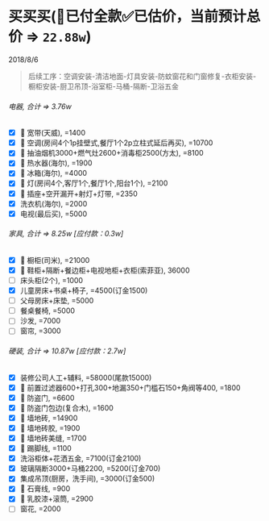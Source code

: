 # 买买买(👻已付全款✅已估价，当前预计总价 => `22.88w`)
2018/8/6
> 后续工序：空调安装-清洁地面-灯具安装-防蚊窗花和门窗修复-衣柜安装-橱柜安装-厨卫吊顶-浴室柜-马桶-隔断-卫浴五金

###### 电器, 合计 => 3.76w
- [x] 👻 宽带(天威), =1400
- [x] 👻 空调(房间4个1p挂壁式,餐厅1个2p立柱式延后再买), =10700
- [x] 👻 抽油烟机3000+燃气灶2600+消毒柜2500(方太), =8100
- [x] 👻 热水器(海尔), =1900
- [x] 👻 冰箱(海尔), =4000
- [x] 👻 灯(房间4个,客厅1个,餐厅1个,阳台1个), =2100
- [x] 👻 插座+空开漏开+射灯+灯带, =2350
- [x] 洗衣机(海尔), =2000
- [x] 电视(最后买), =5000
###### 家具, 合计 => 8.25w [应付款：0.3w]
- [x] 👻 橱柜(司米), =21000
- [x] 👻 鞋柜+隔断+餐边柜+电视地柜+衣柜(索菲亚), 36000
- [ ] 床头柜(2个), =1000
- [x] 儿童房床+书桌+椅子, =4500(订金1500)
- [ ] 父母房床+床垫, =5000
- [ ] 餐桌餐椅, =5000
- [ ] 沙发, =7000
- [ ] 窗帘, =3000
###### 硬装, 合计 => 10.87w [应付款：2.7w]
- [x] 装修公司人工+辅料, =58000(尾款15000)
- [x] 👻 前置过滤器600+打孔300+地漏350+门槛石150+角阀等400, =1800
- [x] 👻 防盗门, =6600
- [x] 👻 防盗门包边(复合木), =1600
- [x] 👻 墙地砖, =14900
- [x] 👻 墙地砖胶, =1900
- [x] 👻 墙地砖美缝, =1700
- [x] 👻 踢脚线, =1100
- [X] 洗浴柜体+花洒五金, =7100(订金2100)
- [x] 玻璃隔断3000+马桶2200, =5200(订金700)
- [x] 集成吊顶(厨房，洗手间), =3000(订金500)
- [x] 👻 石膏线, =900
- [x] 👻 乳胶漆+滚筒, =2900
- [ ] 窗花, =2000
